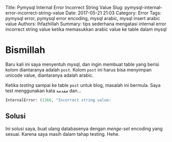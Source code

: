 Title: Pymysql Internal Error Incorrect String Value
Slug: pymysql-internal-error-incorrect-string-value
Date: 2017-05-21 21:03
Category: Error
Tags: pymysql error, pymysql error encoding, mysql arabic, mysql insert arabic value
Authors: Ihfazhillah
Summary: tips sederhana mengatasi internal error incorrect string value ketika memasukkan arabic value ke table dalam mysql


# Bismillah

Baru kali ini saya menyentuh mysql, dan ingin membuat table yang berisi kolom
diantaranya adalah `post`. Kolom `post` ini harus bisa menyimpan unicode value,
diantaranya adalah arabic.

Ketika *testing* sampai ke table `post` untuk blog, masalah ini bermula. Saya
test menggunakan kata مقدمة dan... 

```python
InternalError: (1366, "Incorrect string value:
```

## Solusi

Ini solusi saya, buat ulang databasenya dengan *menge-set* encoding yang
sesuai. Karena saya masih dalam tahap testing. Hehe.
